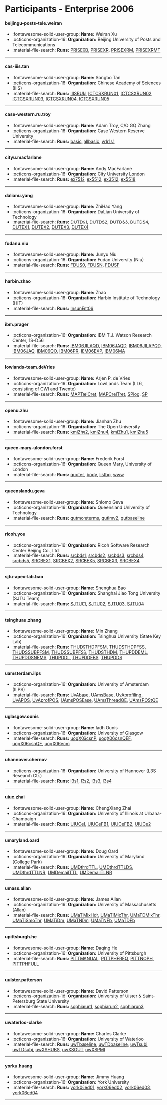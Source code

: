 # Participants - Enterprise 2006 

#### beijingu-posts-tele.weiran
 - :fontawesome-solid-user-group: **Name:** Weiran Xu
 - :octicons-organization-16: **Organization:** Beijing University of Posts and Telecommunications
 - :material-file-search: **Runs:** [PRISEXB](./runs.md#prisexb), [PRISEXR](./runs.md#prisexr), [PRISEXRM](./runs.md#prisexrm), [PRISEXRMT](./runs.md#prisexrmt) 

---
#### cas-iiis.tan
 - :fontawesome-solid-user-group: **Name:** Songbo Tan
 - :octicons-organization-16: **Organization:** Chinese Academy of Sciences (IIIS)
 - :material-file-search: **Runs:** [IIISRUN](./runs.md#iiisrun), [ICTCSXRUN01](./runs.md#ictcsxrun01), [ICTCSXRUN02](./runs.md#ictcsxrun02), [ICTCSXRUN03](./runs.md#ictcsxrun03), [ICTCSXRUN04](./runs.md#ictcsxrun04), [ICTCSXRUN05](./runs.md#ictcsxrun05) 

---
#### case-western.ru.troy
 - :fontawesome-solid-user-group: **Name:** Adam Troy, C/O GQ Zhang
 - :octicons-organization-16: **Organization:** Case Western Reserve University
 - :material-file-search: **Runs:** [basic](./runs.md#basic), [allbasic](./runs.md#allbasic), [w1r1s1](./runs.md#w1r1s1) 

---
#### cityu.macfarlane
 - :fontawesome-solid-user-group: **Name:** Andy MacFarlane
 - :octicons-organization-16: **Organization:** City University London
 - :material-file-search: **Runs:** [ex7512](./runs.md#ex7512), [ex5512](./runs.md#ex5512), [ex3512](./runs.md#ex3512), [ex5518](./runs.md#ex5518) 

---
#### dalianu.yang
 - :fontawesome-solid-user-group: **Name:** ZhiHao Yang
 - :octicons-organization-16: **Organization:** DaLian University of Technology
 - :material-file-search: **Runs:** [DUTDS1](./runs.md#dutds1), [DUTDS2](./runs.md#dutds2), [DUTDS3](./runs.md#dutds3), [DUTDS4](./runs.md#dutds4), [DUTEX1](./runs.md#dutex1), [DUTEX2](./runs.md#dutex2), [DUTEX3](./runs.md#dutex3), [DUTEX4](./runs.md#dutex4) 

---
#### fudanu.niu
 - :fontawesome-solid-user-group: **Name:** Junyu Niu
 - :octicons-organization-16: **Organization:** Fudan University (Niu)
 - :material-file-search: **Runs:** [FDUSO](./runs.md#fduso), [FDUSN](./runs.md#fdusn), [FDUSF](./runs.md#fdusf) 

---
#### harbin.zhao
 - :fontawesome-solid-user-group: **Name:** Zhao
 - :octicons-organization-16: **Organization:** Harbin Institute of Technology (HIT)
 - :material-file-search: **Runs:** [InsunEnt06](./runs.md#insunent06) 

---
#### ibm.prager
 - :octicons-organization-16: **Organization:** IBM T.J. Watson Research Center, 1S-D56
 - :material-file-search: **Runs:** [IBM06JILAQD](./runs.md#ibm06jilaqd), [IBM06JAQD](./runs.md#ibm06jaqd), [IBM06JILAPQD](./runs.md#ibm06jilapqd), [IBM06JAQ](./runs.md#ibm06jaq), [IBM06QO](./runs.md#ibm06qo), [IBM06PR](./runs.md#ibm06pr), [IBM06EXP](./runs.md#ibm06exp), [IBM06MA](./runs.md#ibm06ma) 

---
#### lowlands-team.deVries
 - :fontawesome-solid-user-group: **Name:** Arjen P. de Vries
 - :octicons-organization-16: **Organization:** LowLands Team (LL6, consisting of CWI and Twente)
 - :material-file-search: **Runs:** [MAPTrelCret](./runs.md#maptrelcret), [MAPCrelTret](./runs.md#mapcreltret), [SPlog](./runs.md#splog), [SP](./runs.md#sp) 

---
#### openu.zhu
 - :fontawesome-solid-user-group: **Name:** Jianhan Zhu
 - :octicons-organization-16: **Organization:** The Open University
 - :material-file-search: **Runs:** [kmiZhu2](./runs.md#kmizhu2), [kmiZhu4](./runs.md#kmizhu4), [kmiZhu1](./runs.md#kmizhu1), [kmiZhu5](./runs.md#kmizhu5) 

---
#### queen-mary-ulondon.forst
 - :fontawesome-solid-user-group: **Name:** Frederik Forst
 - :octicons-organization-16: **Organization:** Queen Mary, University of London
 - :material-file-search: **Runs:** [quotes](./runs.md#quotes), [body](./runs.md#body), [listbq](./runs.md#listbq), [www](./runs.md#www) 

---
#### queenslandu.geva
 - :fontawesome-solid-user-group: **Name:** Shlomo Geva
 - :octicons-organization-16: **Organization:** Queensland University of Technology
 - :material-file-search: **Runs:** [qutmoreterms](./runs.md#qutmoreterms), [qutlmv2](./runs.md#qutlmv2), [qutbaseline](./runs.md#qutbaseline) 

---
#### ricoh.you
 - :octicons-organization-16: **Organization:** Ricoh Software Research Center Beijing Co., Ltd
 - :material-file-search: **Runs:** [srcbds1](./runs.md#srcbds1), [srcbds2](./runs.md#srcbds2), [srcbds3](./runs.md#srcbds3), [srcbds4](./runs.md#srcbds4), [srcbds5](./runs.md#srcbds5), [SRCBEX1](./runs.md#srcbex1), [SRCBEX2](./runs.md#srcbex2), [SRCBEX5](./runs.md#srcbex5), [SRCBEX3](./runs.md#srcbex3), [SRCBEX4](./runs.md#srcbex4) 

---
#### sjtu-apex-lab.bao
 - :fontawesome-solid-user-group: **Name:** Shenghua Bao
 - :octicons-organization-16: **Organization:** Shanghai Jiao Tong University (SJTU Team)
 - :material-file-search: **Runs:** [SJTU01](./runs.md#sjtu01), [SJTU02](./runs.md#sjtu02), [SJTU03](./runs.md#sjtu03), [SJTU04](./runs.md#sjtu04) 

---
#### tsinghuau.zhang
 - :fontawesome-solid-user-group: **Name:** Min Zhang
 - :octicons-organization-16: **Organization:** Tsinghua University (State Key Lab)
 - :material-file-search: **Runs:** [THUDSTHDPFSM](./runs.md#thudsthdpfsm), [THUDSTHDPFSS](./runs.md#thudsthdpfss), [THUDSSUBPFSM](./runs.md#thudssubpfsm), [THUDSSUBPFSS](./runs.md#thudssubpfss), [THUDSTHDM](./runs.md#thudsthdm), [THUPDDEML](./runs.md#thupddeml), [THUPDDSNEMS](./runs.md#thupddsnems), [THUPDDL](./runs.md#thupddl), [THUPDDFBS](./runs.md#thupddfbs), [THUPDDS](./runs.md#thupdds) 

---
#### uamsterdam.ilps
 - :octicons-organization-16: **Organization:** University of Amsterdam (ILPS)
 - :material-file-search: **Runs:** [UvAbase](./runs.md#uvabase), [UAmsBase](./runs.md#uamsbase), [UvAprofiling](./runs.md#uvaprofiling), [UvAPOS](./runs.md#uvapos), [UvAprofPOS](./runs.md#uvaprofpos), [UAmsPOSBase](./runs.md#uamsposbase), [UAmsThreadQE](./runs.md#uamsthreadqe), [UAmsPOStQE](./runs.md#uamspostqe) 

---
#### uglasgow.ounis
 - :fontawesome-solid-user-group: **Name:** Iadh Ounis	
 - :octicons-organization-16: **Organization:** University of Glasgow
 - :material-file-search: **Runs:** [uogX06csnP](./runs.md#uogx06csnp), [uogX06csnQEF](./runs.md#uogx06csnqef), [uogX06csnQE](./runs.md#uogx06csnqe), [uogX06ecm](./runs.md#uogx06ecm) 

---
#### uhannover.chernov
 - :octicons-organization-16: **Organization:** University of Hannover (L3S Research Ctr.)
 - :material-file-search: **Runs:** [l3s1](./runs.md#l3s1), [l3s2](./runs.md#l3s2), [l3s3](./runs.md#l3s3), [l3s4](./runs.md#l3s4) 

---
#### uiuc.zhai
 - :fontawesome-solid-user-group: **Name:** ChengXiang Zhai
 - :octicons-organization-16: **Organization:** University of Illinois at Urbana-Champaign
 - :material-file-search: **Runs:** [UIUCe1](./runs.md#uiuce1), [UIUCeFB1](./runs.md#uiucefb1), [UIUCeFB2](./runs.md#uiucefb2), [UIUCe2](./runs.md#uiuce2) 

---
#### umaryland.oard
 - :fontawesome-solid-user-group: **Name:** Doug Oard
 - :octicons-organization-16: **Organization:** University of Maryland (College Park)
 - :material-file-search: **Runs:** [UMDthrdTTL](./runs.md#umdthrdttl), [UMDthrdTTLDS](./runs.md#umdthrdttlds), [UMDthrdTTLNR](./runs.md#umdthrdttlnr), [UMDemailTTL](./runs.md#umdemailttl), [UMDemailTLNR](./runs.md#umdemailtlnr) 

---
#### umass.allan
 - :fontawesome-solid-user-group: **Name:** James Allan
 - :octicons-organization-16: **Organization:** University of Massachusetts (Allan)
 - :material-file-search: **Runs:** [UMaTiMixHdr](./runs.md#umatimixhdr), [UMaTiMixThr](./runs.md#umatimixthr), [UMaTDMixThr](./runs.md#umatdmixthr), [UMaTiSmoThr](./runs.md#umatismothr), [UMaTiDm](./runs.md#umatidm), [UMaTNDm](./runs.md#umatndm), [UMaTNFb](./runs.md#umatnfb), [UMaTDFb](./runs.md#umatdfb) 

---
#### upittsburgh.he
 - :fontawesome-solid-user-group: **Name:** Daqing He
 - :octicons-organization-16: **Organization:** University of Pittsburgh
 - :material-file-search: **Runs:** [PITTMANUAL](./runs.md#pittmanual), [PITTPHFREQ](./runs.md#pittphfreq), [PITTNOPH](./runs.md#pittnoph), [PITTPHFULL](./runs.md#pittphfull) 

---
#### uulster.patterson
 - :fontawesome-solid-user-group: **Name:** David Patterson
 - :octicons-organization-16: **Organization:** University of Ulster & Saint-Petersburg State University
 - :material-file-search: **Runs:** [sophiarun1](./runs.md#sophiarun1), [sophiarun2](./runs.md#sophiarun2), [sophiarun3](./runs.md#sophiarun3) 

---
#### uwaterloo-clarke
 - :fontawesome-solid-user-group: **Name:** Charles Clarke
 - :octicons-organization-16: **Organization:** University of Waterloo
 - :material-file-search: **Runs:** [uwTbaseline](./runs.md#uwtbaseline), [uwTDbaseline](./runs.md#uwtdbaseline), [uwTsubj](./runs.md#uwtsubj), [uwTDsubj](./runs.md#uwtdsubj), [uwXSHUBS](./runs.md#uwxshubs), [uwXSOUT](./runs.md#uwxsout), [uwXSPMI](./runs.md#uwxspmi) 

---
#### yorku.huang
 - :fontawesome-solid-user-group: **Name:** Jimmy Huang
 - :octicons-organization-16: **Organization:** York University
 - :material-file-search: **Runs:** [york06ed01](./runs.md#york06ed01), [york06ed02](./runs.md#york06ed02), [york06ed03](./runs.md#york06ed03), [york06ed04](./runs.md#york06ed04) 

---
